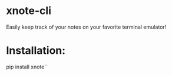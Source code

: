 # xnote-cli
Easily keep track of your notes on your favorite terminal emulator!

# Installation:
pip install xnote``
